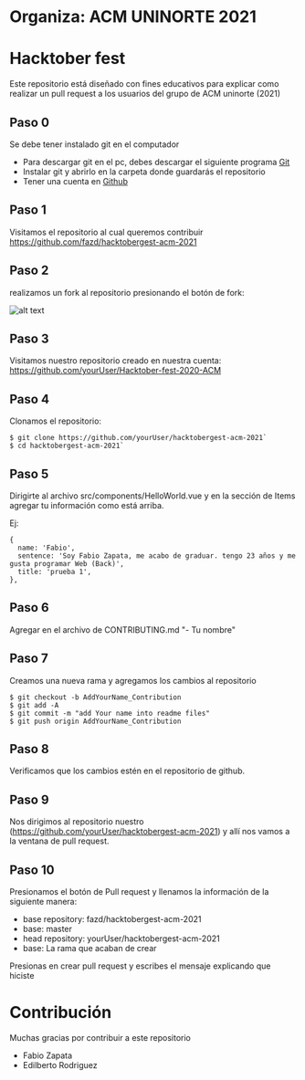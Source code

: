 # Organiza: ACM UNINORTE 2021

# Hacktober fest

Este repositorio está diseñado con fines educativos para explicar como realizar un pull request a los usuarios del grupo de ACM uninorte (2021)

## Paso 0

Se debe tener instalado git en el computador

- Para descargar git en el pc, debes descargar el siguiente programa [Git](https://git-scm.com/downloads)
- Instalar git y abrirlo en la carpeta donde guardarás el repositorio
- Tener una cuenta en [Github](htpps://www.github.com)

## Paso 1

Visitamos el repositorio al cual queremos contribuir
https://github.com/fazd/hacktobergest-acm-2021

## Paso 2

realizamos un fork al repositorio presionando el botón de fork:

![alt text](https://raw.githubusercontent.com/fazd/Hacktober-fest-2020-ACM/master/guide-files/fork.PNG "Fork")

## Paso 3

Visitamos nuestro repositorio creado en nuestra cuenta:
https://github.com/yourUser/Hacktober-fest-2020-ACM

## Paso 4

Clonamos el repositorio:

```ssh
$ git clone https://github.com/yourUser/hacktobergest-acm-2021`
$ cd hacktobergest-acm-2021`
```

## Paso 5
Dirigirte al archivo src/components/HelloWorld.vue y en la sección de Items agregar tu información como está arriba.

Ej:

```ssh
{
  name: 'Fabio',
  sentence: 'Soy Fabio Zapata, me acabo de graduar. tengo 23 años y me gusta programar Web (Back)',
  title: 'prueba 1',
},
```

## Paso 6
Agregar en el archivo de CONTRIBUTING.md
"- Tu nombre"

## Paso 7

Creamos una nueva rama y agregamos los cambios al repositorio

```ssh
$ git checkout -b AddYourName_Contribution
$ git add -A
$ git commit -m "add Your name into readme files"
$ git push origin AddYourName_Contribution
```

## Paso 8

Verificamos que los cambios estén en el repositorio de github.

## Paso 9

Nos dirigimos al repositorio nuestro (https://github.com/yourUser/hacktobergest-acm-2021) y allí nos vamos a la ventana de pull request.

## Paso 10

Presionamos el botón de Pull request y llenamos la información de la siguiente manera:

- base repository: fazd/hacktobergest-acm-2021
- base: master
- head repository: yourUser/hacktobergest-acm-2021
- base: La rama que acaban de crear

Presionas en crear pull request y escribes el mensaje explicando que hiciste

# Contribución

Muchas gracias por contribuir a este repositorio

- Fabio Zapata
- Edilberto Rodriguez
